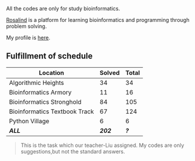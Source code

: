 All the codes are only for study bioinformatics.

[Rosalind](http://rosalind.info/) is a platform for learning bioinformatics and programming through problem solving. 

My profile is [here](http://rosalind.info/users/Zhixue/).

## Fulfillment of schedule

Location | Solved | Total
---|---|---
Algorithmic Heights | 34 | 34
Bioinformatics Armory | 11 | 16
Bioinformatics Stronghold | 84 | 105
Bioinformatics Textbook Track | 67 | 124
Python Village | 6 | 6
***ALL*** | ***202*** | ***?***

> This is the task which our teacher-Liu assigned. 
> My codes are only suggestions,but not the standard answers.
